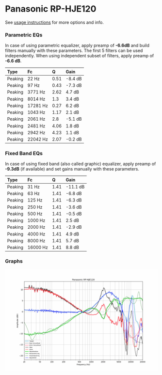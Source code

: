 # Panasonic RP-HJE120
See [usage instructions](https://github.com/jaakkopasanen/AutoEq#usage) for more options and info.

### Parametric EQs
In case of using parametric equalizer, apply preamp of **-6.6dB** and build filters manually
with these parameters. The first 5 filters can be used independently.
When using independent subset of filters, apply preamp of **-6.6 dB**.

| Type    | Fc       |    Q | Gain    |
|:--------|:---------|:-----|:--------|
| Peaking | 22 Hz    | 0.51 | -8.4 dB |
| Peaking | 97 Hz    | 0.43 | -7.3 dB |
| Peaking | 3771 Hz  | 2.62 | 4.7 dB  |
| Peaking | 8014 Hz  | 1.3  | 3.4 dB  |
| Peaking | 17281 Hz | 0.27 | 6.2 dB  |
| Peaking | 1043 Hz  | 1.17 | 2.1 dB  |
| Peaking | 2061 Hz  | 2.8  | -5.1 dB |
| Peaking | 2481 Hz  | 4.06 | 1.8 dB  |
| Peaking | 2942 Hz  | 4.23 | 1.1 dB  |
| Peaking | 22042 Hz | 2.07 | -0.2 dB |

### Fixed Band EQs
In case of using fixed band (also called graphic) equalizer, apply preamp of **-9.3dB**
(if available) and set gains manually with these parameters.

| Type    | Fc       |    Q | Gain     |
|:--------|:---------|:-----|:---------|
| Peaking | 31 Hz    | 1.41 | -11.1 dB |
| Peaking | 63 Hz    | 1.41 | -6.8 dB  |
| Peaking | 125 Hz   | 1.41 | -6.3 dB  |
| Peaking | 250 Hz   | 1.41 | -3.6 dB  |
| Peaking | 500 Hz   | 1.41 | -0.5 dB  |
| Peaking | 1000 Hz  | 1.41 | 2.5 dB   |
| Peaking | 2000 Hz  | 1.41 | -2.9 dB  |
| Peaking | 4000 Hz  | 1.41 | 4.9 dB   |
| Peaking | 8000 Hz  | 1.41 | 5.7 dB   |
| Peaking | 16000 Hz | 1.41 | 8.8 dB   |

### Graphs
![](./Panasonic%20RP-HJE120.png)